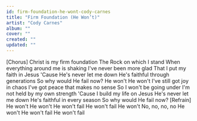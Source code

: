 ```yaml
---
id: firm-foundation-he-wont-cody-carnes
title: "Firm Foundation (He Won’t)"
artist: "Cody Carnes"
album: ""
cover: ""
created: ""
updated: ""
---
```


[Chorus]
Christ is my firm foundation
The Rock on which I stand
When everything around me is shaking
I've never been more glad
That I put my faith in Jesus
'Cause He's never let me down
He's faithful through generations
So why would He fail now?
He won't
He won't
I've still got joy in chaos
I've got peace that makes no sense
So I won't be going under
I'm not held by my own strength
'Cause I build my life on Jesus
He's never let me down
He's faithful in еvery season
So why would He fail now?
[Refrain]
Hе won't
He won't
He won't fail
He won't fail
He won't
No, no, no, no
He won't
He won't fail
He won't fail